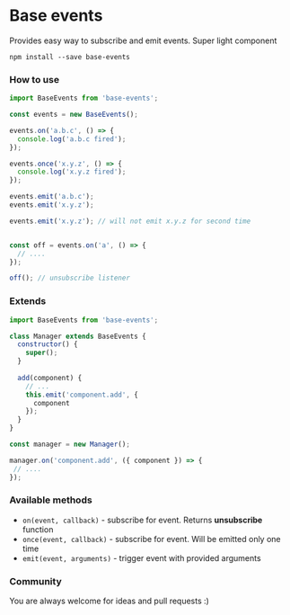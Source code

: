 # Base events

Provides easy way to subscribe and emit events. Super light component

`npm install --save base-events`
 
### How to use

```js
import BaseEvents from 'base-events';

const events = new BaseEvents();

events.on('a.b.c', () => {
  console.log('a.b.c fired');
});

events.once('x.y.z', () => {
  console.log('x.y.z fired');
});

events.emit('a.b.c');
events.emit('x.y.z');

events.emit('x.y.z'); // will not emit x.y.z for second time


const off = events.on('a', () => {
  // ....
});

off(); // unsubscribe listener
```

### Extends

```js
import BaseEvents from 'base-events';

class Manager extends BaseEvents {
  constructor() {
    super();
  }
  
  add(component) {
    // ...
    this.emit('component.add', {
      component
    });
  }
}

const manager = new Manager();

manager.on('component.add', ({ component }) => { 
 // ....
});
```

### Available methods

- `on(event, callback)` - subscribe for event. Returns **unsubscribe** function
- `once(event, callback)` - subscribe for event. Will be emitted only one time
- `emit(event, arguments)` - trigger event with provided arguments


### Community
You are always welcome for ideas and pull requests :)
